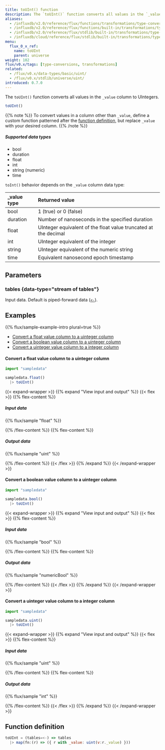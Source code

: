 ```yaml
---
title: toUInt() function
description: The `toUInt()` function converts all values in the `_value` column to UIntegers.
aliases:
  - /influxdb/v2.0/reference/flux/functions/transformations/type-conversions/touint
  - /influxdb/v2.0/reference/flux/functions/built-in/transformations/type-conversions/touint/
  - /influxdb/v2.0/reference/flux/stdlib/built-in/transformations/type-conversions/touint/
  - /influxdb/cloud/reference/flux/stdlib/built-in/transformations/type-conversions/touint/
menu:
  flux_0_x_ref:
    name: toUInt
    parent: universe
weight: 102
flux/v0.x/tags: [type-conversions, transformations]
related:
  - /flux/v0.x/data-types/basic/uint/
  - /flux/v0.x/stdlib/universe/uint/
introduced: 0.7.0
---
```


The `toUInt()` function converts all values in the `_value` column to UIntegers.

```js
toUInt()
```

{{% note %}}
To convert values in a column other than `_value`, define a custom function
patterned after the [function definition](#function-definition),
but replace `_value` with your desired column.
{{% /note %}}

##### Supported data types

- bool
- duration
- float
- int
- string (numeric)
- time

`toInt()` behavior depends on the `_value` column data type:

| \_value type | Returned value                                                  |
| :----------- | :-------------------------------------------------------------- |
| bool         | 1 (true) or 0 (false)                                           |
| duration     | Number of nanoseconds in the specified duration                 |
| float        | UInteger equivalent of the float value truncated at the decimal |
| int          | UInteger equivalent of the integer                              |
| string       | UInteger equivalent of the numeric string                       |
| time         | Equivalent nanosecond epoch timestamp                           |

## Parameters

### tables {data-type="stream of tables"}
Input data.
Default is piped-forward data ([`<-`](/flux/v0.x/spec/expressions/#pipe-expressions)).

## Examples
{{% flux/sample-example-intro plural=true %}}

- [Convert a float value column to a uinteger column](#convert-a-float-value-column-to-a-uinteger-column)
- [Convert a boolean value column to a uinteger column](#convert-a-boolean-value-column-to-a-uinteger-column)
- [Convert a uinteger value column to a integer column](#convert-a-uinteger-value-column-to-a-integer-column)

#### Convert a float value column to a uinteger column
```js
import "sampledata"

sampledata.float()
  |> toUInt()
```

{{< expand-wrapper >}}
{{% expand "View input and output" %}}
{{< flex >}}
{{% flex-content %}}

##### Input data
{{% flux/sample "float" %}}

{{% /flex-content %}}
{{% flex-content %}}

##### Output data
{{% flux/sample "uint" %}}

{{% /flex-content %}}
{{< /flex >}}
{{% /expand %}}
{{< /expand-wrapper >}}

#### Convert a boolean value column to a uinteger column
```js
import "sampledata"

sampledata.bool()
  |> toUInt()
```

{{< expand-wrapper >}}
{{% expand "View input and output" %}}
{{< flex >}}
{{% flex-content %}}

##### Input data
{{% flux/sample "bool" %}}

{{% /flex-content %}}
{{% flex-content %}}

##### Output data
{{% flux/sample "numericBool" %}}

{{% /flex-content %}}
{{< /flex >}}
{{% /expand %}}
{{< /expand-wrapper >}}

#### Convert a uinteger value column to a integer column
```js
import "sampledata"

sampledata.uint()
  |> toUInt()
```

{{< expand-wrapper >}}
{{% expand "View input and output" %}}
{{< flex >}}
{{% flex-content %}}

##### Input data
{{% flux/sample "uint" %}}

{{% /flex-content %}}
{{% flex-content %}}

##### Output data
{{% flux/sample "int" %}}

{{% /flex-content %}}
{{< /flex >}}
{{% /expand %}}
{{< /expand-wrapper >}}

## Function definition
```js
toUInt = (tables=<-) => tables
  |> map(fn:(r) => ({ r with _value: uint(v:r._value) }))
```
